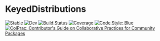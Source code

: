 # KeyedDistributions

[![Stable](https://img.shields.io/badge/docs-stable-blue.svg)](https://invenia.github.io/KeyedDistributions.jl/stable)
[![Dev](https://img.shields.io/badge/docs-dev-blue.svg)](https://invenia.github.io/KeyedDistributions.jl/dev)
[![Build Status](https://github.com/invenia/KeyedDistributions.jl/workflows/CI/badge.svg)](https://github.com/invenia/KeyedDistributions.jl/actions)
[![Coverage](https://codecov.io/gh/invenia/KeyedDistributions.jl/branch/master/graph/badge.svg)](https://codecov.io/gh/invenia/KeyedDistributions.jl)
[![Code Style: Blue](https://img.shields.io/badge/code%20style-blue-4495d1.svg)](https://github.com/invenia/BlueStyle)
[![ColPrac: Contributor's Guide on Collaborative Practices for Community Packages](https://img.shields.io/badge/ColPrac-Contributor's%20Guide-blueviolet)](https://github.com/SciML/ColPrac)
